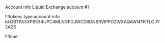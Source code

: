 Account Info
Liquid Exchange account #1

!!!tokens type:account-info id:GBTPAXXP6534UPC4MLNGFGJWCD6DNSRVIPPOZWXAQAWI4FKTLOJY2A2S

!!!time

